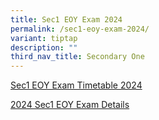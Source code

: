 ```yaml
---
title: Sec1 EOY Exam 2024
permalink: /sec1-eoy-exam-2024/
variant: tiptap
description: ""
third_nav_title: Secondary One
---
```

<p><a href="/files/Exam Timetable 2024/2024_NSS_End_of_Year_Exam_Timetable__Sec1.pdf" rel="noopener noreferrer nofollow" target="_blank">Sec1 EOY Exam Timetable 2024</a>
</p>
<p><a href="https://for.edu.sg/2024-nss-t4eye-s1" rel="noopener nofollow" target="_blank">2024 Sec1 EOY Exam Details</a>
</p>